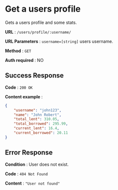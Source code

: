 # Get a users profile

Gets a users profile and some stats.

**URL** : `/users/profile/:username/`

**URL Parameters** : `username=[string]` users username.

**Method** : `GET`

**Auth required** : NO

## Success Response

**Code** : `200 OK`

**Content example** :
```json
{
    "username": "john123",
    "name": "John Robert",
    "total_lent": 310.05,
    "total_borrowed": 295.99,
    "current_lent": 16.4,
    "current_borrowed": 20.11
}
```

## Error Response

**Condition** : User does not exist.

**Code** : `404 Not Found`

**Content** : `"User not found"`
